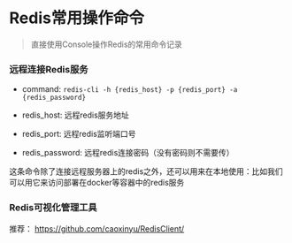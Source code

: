 # Redis常用操作命令

> 直接使用Console操作Redis的常用命令记录

### 远程连接Redis服务

* command: ```redis-cli -h {redis_host} -p {redis_port} -a {redis_password}```

* redis_host: 远程redis服务地址

* redis_port: 远程redis监听端口号

* redis_password: 远程redis连接密码（没有密码则不需要传）

这条命令除了连接远程服务器上的redis之外，还可以用来在本地使用：比如我们可以用它来访问部署在docker等容器中的redis服务

### Redis可视化管理工具

推荐： https://github.com/caoxinyu/RedisClient/


